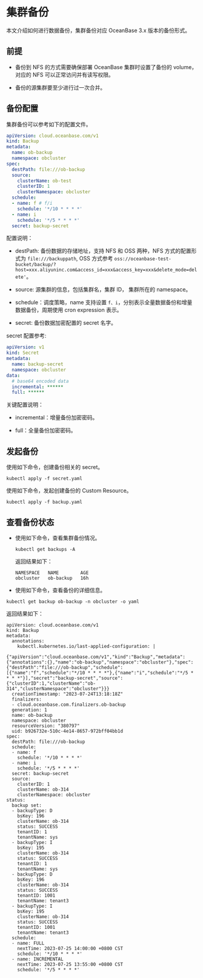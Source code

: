 # 集群备份

本文介绍如何进行数据备份，集群备份对应 OceanBase 3.x 版本的备份形式。

## 前提

* 备份到 NFS 的方式需要确保部署 OceanBase 集群时设置了备份的 volume，对应的 NFS 可以正常访问并有读写权限。

* 备份的源集群要至少进行过一次合并。

## 备份配置

集群备份可以参考如下的配置文件。

```yaml
apiVersion: cloud.oceanbase.com/v1
kind: Backup
metadata:
  name: ob-backup
  namespace: obcluster
spec:
  destPath: file:///ob-backup
  source:
    clusterName: ob-test
    clusterID: 1
    clusterNamespace: obcluster
  schedule:
  - name: f # f/i
    schedule: '*/10 * * * *'
  - name: i
    schedule: '*/5 * * * *'
  secret: backup-secret
```

配置说明：

* destPath: 备份数据的存储地址，支持 NFS 和 OSS 两种，NFS 方式的配置形式为 `file:///backuppath`, OSS 方式参考 `oss://oceanbase-test-bucket/backup/?host=xxx.aliyuninc.com&access_id=xxx&access_key=xxx&delete_mode=delete'`。

* source: 源集群的信息，包括集群名，集群 ID， 集群所在的 namespace。

* schedule：调度策略，name 支持设置 `f、i`，分别表示全量数据备份和增量数据备份，周期使用 cron expression 表示。

* secret: 备份数据加密配置的 secret 名字。

secret 配置参考:

```yaml
apiVersion: v1
kind: Secret
metadata:
  name: backup-secret
  namespace: obcluster
data:
  # base64 encoded data
  incremental: ******
  full: ******
```

关键配置说明：

* incremental：增量备份加密密码。

* full：全量备份加密密码。

## 发起备份

使用如下命令，创建备份相关的 secret。

```shell
kubectl apply -f secret.yaml
```

使用如下命令，发起创建备份的 Custom Resource。

```shell
kubectl apply -f backup.yaml
```

## 查看备份状态

* 使用如下命令，查看集群备份情况。

  ```shell
  kubectl get backups -A
  ```

  返回结果如下：

  ```shell
  NAMESPACE   NAME        AGE
  obcluster   ob-backup   16h
  ```

* 使用如下命令，查看备份的详细信息。

```shell
kubectl get backup ob-backup -n obcluster -o yaml
```

返回结果如下：

```shell
apiVersion: cloud.oceanbase.com/v1
kind: Backup
metadata:
  annotations:
    kubectl.kubernetes.io/last-applied-configuration: |
      {"apiVersion":"cloud.oceanbase.com/v1","kind":"Backup","metadata":{"annotations":{},"name":"ob-backup","namespace":"obcluster"},"spec":{"destPath":"file:///ob-backup","schedule":[{"name":"f","schedule":"*/10 * * * *"},{"name":"i","schedule":"*/5 * * * *"}],"secret":"backup-secret","source":{"clusterID":1,"clusterName":"ob-314","clusterNamespace":"obcluster"}}}
  creationTimestamp: "2023-07-24T13:18:18Z"
  finalizers:
  - cloud.oceanbase.com.finalizers.ob-backup
  generation: 1
  name: ob-backup
  namespace: obcluster
  resourceVersion: "380797"
  uid: b926732e-510c-4e14-8657-972bff04bb1d
spec:
  destPath: file:///ob-backup
  schedule:
  - name: f
    schedule: '*/10 * * * *'
  - name: i
    schedule: '*/5 * * * *'
  secret: backup-secret
  source:
    clusterID: 1
    clusterName: ob-314
    clusterNamespace: obcluster
status:
  backup set:
  - backupType: D
    bsKey: 196
    clusterName: ob-314
    status: SUCCESS
    tenantID: 1
    tenantName: sys
  - backupType: I
    bsKey: 195
    clusterName: ob-314
    status: SUCCESS
    tenantID: 1
    tenantName: sys
  - backupType: D
    bsKey: 196
    clusterName: ob-314
    status: SUCCESS
    tenantID: 1001
    tenantName: tenant3
  - backupType: I
    bsKey: 195
    clusterName: ob-314
    status: SUCCESS
    tenantID: 1001
    tenantName: tenant3
  schedule:
  - name: FULL
    nextTime: 2023-07-25 14:00:00 +0800 CST
    schedule: '*/10 * * * *'
  - name: INCREMENTAL
    nextTime: 2023-07-25 13:55:00 +0800 CST
    schedule: '*/5 * * * *'
  ```
